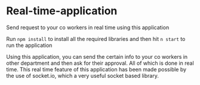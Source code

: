 # Real-time-application
Send request to your co workers in real time using this application

Run `npm install` to install all the required libraries and then hit `n start` to run the application

Using this application, you can send the certain info to your co workers in other department and then ask for their approval. All of which is done in real time.
This real time feature of this application has been made possible by the use of socket.io, which a very useful socket based library.
